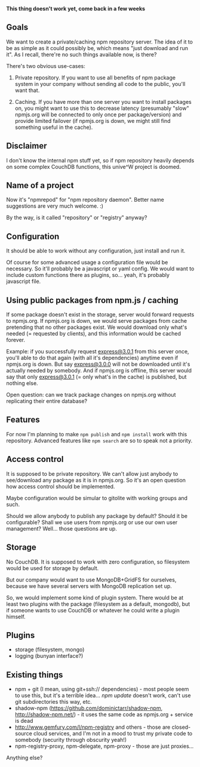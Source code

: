 **This thing doesn't work yet, come back in a few weeks**

## Goals

We want to create a private/caching npm repository server. The idea of it to be as simple as it could possibly be, which means "just download and run it". As I recall, there're no such things available now, is there?

There's two obvious use-cases:

1. Private repository. If you want to use all benefits of npm package system in your company without sending all code to the public, you'll want that.

2. Caching. If you have more than one server you want to install packages on, you might want to use this to decrease latency (presumably "slow" npmjs.org will be connected to only once per package/version) and provide limited failover (if npmjs.org is down, we might still find something useful in the cache).

## Disclaimer

I don't know the internal npm stuff yet, so if npm repository heavily depends on some complex CouchDB functions, this unive^W project is doomed.

## Name of a project

Now it's "npmrepod" for "npm repository daemon". Better name suggestions are very much welcome. :)

By the way, is it called "repository" or "registry" anyway?

## Configuration

It should be able to work without any configuration, just install and run it.

Of course for some advanced usage a configuration file would be necessary. So it'll probably be a javascript or yaml config. We would want to include custom functions there as plugins, so... yeah, it's probably javascript file.

## Using public packages from npm.js / caching

If some package doesn't exist in the storage, server would forward requests to npmjs.org. If npmjs.org is down, we would serve packages from cache pretending that no other packages exist. We would download only what's needed (= requested by clients), and this information would be cached forever.

Example: if you successfully request express@3.0.1 from this server once, you'll able to do that again (with all it's dependencies) anytime even if npmjs.org is down. But say express@3.0.0 will not be downloaded until it's actually needed by somebody. And if npmjs.org is offline, this server would say that only express@3.0.1 (= only what's in the cache) is published, but nothing else.

Open question: can we track package changes on npmjs.org without replicating their entire database?

## Features

For now I'm planning to make `npm publish` and `npm install` work with this repository. Advanced features like `npm search` are so to speak not a priority.

## Access control

It is supposed to be private repository. We can't allow just anybody to see/download any package as it is in npmjs.org. So it's an open question how access control should be implemented.

Maybe configuration would be simular to gitolite with working groups and such.

Should we allow anybody to publish any package by default? Should it be configurable? Shall we use users from npmjs.org or use our own user management? Well... those questions are up.

## Storage

No CouchDB. It is supposed to work with zero configuration, so filesystem would be used for storage by default.

But our company would want to use MongoDB+GridFS for ourselves, because we have several servers with MongoDB replication set up.

So, we would implement some kind of plugin system. There would be at least two plugins with the package (filesystem as a default, mongodb), but if someone wants to use CouchDB or whatever he could write a plugin himself.

## Plugins

- storage (filesystem, mongo)
- logging (bunyan interface?)

## Existing things

- npm + git (I mean, using git+ssh:// dependencies) - most people seem to use this, but it's a terrible idea... *npm update* doesn't work, can't use git subdirectories this way, etc.
- shadow-npm (https://github.com/dominictarr/shadow-npm, http://shadow-npm.net/) - it uses the same code as npmjs.org + service is dead
- http://www.gemfury.com/l/npm-registry and others - those are closed-source cloud services, and I'm not in a mood to trust my private code to somebody (security through obscurity yeah!)
- npm-registry-proxy, npm-delegate, npm-proxy - those are just proxies...

Anything else?

